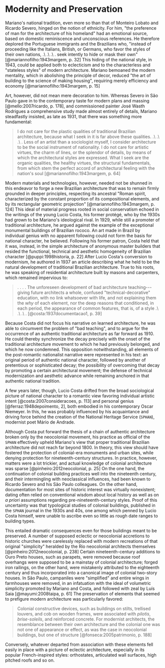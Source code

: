 Modernity and Preservation
==========================

Mariano's national tradition, even more so than that of Monteiro Lobato and Ricardo Severo, hinged on the notion of ethnicity.
For him, "the preference of man for the architecture of his homeland" had an emotional source, based on domestic reminiscence and unconscious references.
He therefore deplored the Portuguese immigrants and the Brazilians who, "instead of proceeding like the Italians, British, or Germans, who favor the styles of their own nations, .\ .\ .\ . seek intently to hide or mask their own" [@mariannofilho:1943margem, p. 32]
This hiding of the national style, in 1943, could be applied both to eclecticism and to the characterless and "stateless styles" of modern architecture.
Mariano bemoaned the modern mentality, which in abolishing the principle of decor, reduced "the art of building to the science of making housing", requiring merely efficiency and economy [@mariannofilho:1943margem, p. 15]

Art, however, did not mean mere decoration to him.
Whereas Severo in São Paulo gave in to the contemporary taste for modern plans and massing [@mello:2007ricardo, p. 178], and commissioned painter José Wasth Rodrigues a comprehensive study made almost entirely of details, Mariano steadfastly insisted, as late as 1931, that there was something more fundamental:

> I do not care for the plastic qualities of traditional Brazilian architecture, because what I seek in it is far above these qualities.
  .\ .\ .\ . Less of an artist than a sociologist myself, I consider architecture to be the social instrument of nationality.
  I do not care for artistic virtues, the charm of lines, or the splendor of details, by means of which the architectural styles are expressed.
  What I seek are the organic qualities, the healthy virtues, the structural fundamentals, from which stem the perfect accord of architectural feeling with the nation's soul [@mariannofilho:1943margem, p. 64]

Modern materials and technologies, however, needed not be shunned in this endeavor to forge a new Brazilian architecture that was to remain firmly grounded in deeper principles, respecting its ancestral "Roman spirit, characterized by the constant proportion of its compositional elements, and by its rectangular geometric projection" [@mariannofilho:1943margem, p. 124]
This ideal of material progress rooted in social conservatism echoed in the writings of the young Lucio Costa, his former protégé, who by the 1930s had grown to be Mariano's ideological rival.
In 1929, while still a promoter of traditional architecture, he argued against the example of the exceptional monumental buildings of Brazilian rococo.
An art made in Brazil by individual genius with no apparent following could not form the basis for national character, he believed.
Following his former patron, Costa held that it was, instead, in the simple architecture of anonymous master builders that resided the functional, technical and aesthetic homogeneity of Brazilian character [@puppi:1998historia, p. 22]
After Lucio Costa's conversion to modernism, he authored in 1937 an article describing what he held to be the natural development of traditional Brazilian architecture.
True to his roots, he was speaking of residential architecture built by masons and carpenters, which remained impervious to:

> . . . . The unforeseen development of bad architecture
teaching---giving future architects a whole, confused
"technical-decorative" education, with no link whatsoever with life, and
not explaining them the *why* of each element, nor the deep reasons that
conditioned, in each period, the appearance of common features, that is,
of a style .\ .\ .\ . [@costa:1937documentacao1, p. 39]

Because Costa did not focus his narrative on learned architecture, he was able to circumvent the problem of "bad teaching", and to argue for the occurrence of an authentic traditional architecture as far forward as 1910.
He could thereby synchronize the decay precisely with the onset of the traditional architecture movement to which he had previously belonged, and which he now condemned.
This opposition notwithstanding, all elements of the post-romantic nationalist narrative were represented in his text:
an original period of authentic national character, followed by another of pretentious or sophisticated decay;
the possibility of overcoming that decay by promoting a certain architectural movement;
the defense of technical modernization and aesthetic advance while remaining anchored in that authentic national tradition.

A few years later, though, Lucio Costa drifted from the broad sociological picture of national character to a romantic view favoring individual artistic intent [@costa:2007consideracoes, p. 113] and personal genius [@ferraz:1948depoimento, 2], both embodied in his contemporary Oscar Niemeyer.
In this, he was probably influenced by his acquaintance and driving force behind the creation of the National Heritage Service (`SPHAN`), modernist poet Mário de Andrade.

Although Costa put forward the thesis of a chain of authentic architecture broken only by the neocolonial movement, his practice as official of the `SPHAN` effectively upheld Mariano's view that proper traditional Brazilian architecture did not reach far beyond 1800.
In theory, this view should have fostered the protection of colonial-era monuments and urban sites, while denying protection for nineteenth-century structures.
In practice, however, matters were a lot trickier, and actual knowledge of colonial architecture was sparse [@pinheiro:2012neocolonial, p. 25]
On the one hand, the continuation of colonial building practices well into the nineteenth century, and their intermingling with neoclassical influences, had been known to Ricardo Severo and his São Paulo colleagues.
On the other hand, documentation for most sites of historic interest was virtually nonexistent;
dating often relied on conventional wisdom about local history as well as on *a priori* assumptions regarding pre-nineteenth-century styles.
Proof of this uncertainty was that typological studies of colonial buildings, published in the `SPHAN` journal in the 1930s and 40s, one among which penned by Lucio Costa himself, were unable to ascribe even so little as rough date ranges to building types.

This entailed dramatic consequences even for those buildings meant to be preserved. A number of supposed eclectic or neocolonial accretions to historic churches were carelessly replaced with modern recreations of that original "simplicity" heralded by the Rio neocolonial architects themselves [@pinheiro:2012neocolonial, p. 238]
Certain nineteenth-century additions to Ouro Preto houses, such as parapets, were removed because roof overhangs were supposed to be a mainstay of colonial architecture;
forged iron railings, on the other hand, were mistakenly attributed to the eighteenth century and thus incorporated into a canonical image of colonial two-story houses.
In São Paulo, campaniles were "simplified" and entire wings in farmhouses were removed, in an infatuation with the ideal of volumetric simplicity promoted by Mariano and Costa, and followed with zeal by Luís Saia [@mayumi:2008taipa, p. 61]
The preservation of elements that seemed to prefigure modern architecture was particularly favored:

> Colonial constructive devices, such as buildings on stilts, trellised louvers, and cob on wooden frames, were associated with *pilotis*, *brise-soleils*, and reinforced concrete.
  For modernist architects, the resemblance between their own architecture and the colonial one was not one of appearance or effect, as was the case in neocolonial buildings, but one of structure [@fonseca:2005patrimonio, p. 188]

Conversely, whatever departed from association with these elements fell easily in place with a picture of eclectic architecture, especially in its popular French-inspired styles: orthostates, articulated wall surfaces, high pitched roofs and so on.



